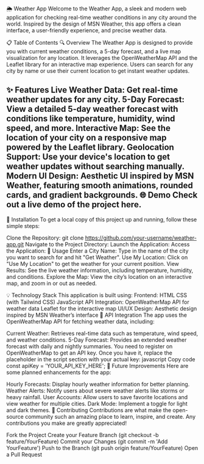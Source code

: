 🌦️ Weather App
Welcome to the Weather App, a sleek and modern web application for checking real-time weather conditions in any city around the world. Inspired by the design of MSN Weather, this app offers a clean interface, a user-friendly experience, and precise weather data.

📋 Table of Contents
🔍 Overview
The Weather App is designed to provide you with current weather conditions, a 5-day forecast, and a live map visualization for any location. It leverages the OpenWeatherMap API and the Leaflet library for an interactive map experience. Users can search for any city by name or use their current location to get instant weather updates.

✨ Features
Live Weather Data: Get real-time weather updates for any city.
5-Day Forecast: View a detailed 5-day weather forecast with conditions like temperature, humidity, wind speed, and more.
Interactive Map: See the location of your city on a responsive map powered by the Leaflet library.
Geolocation Support: Use your device's location to get weather updates without searching manually.
Modern UI Design: Aesthetic UI inspired by MSN Weather, featuring smooth animations, rounded cards, and gradient backgrounds.
🌐 Demo
Check out a live demo of the project here.
--------------------------------------------
🚀 Installation
To get a local copy of this project up and running, follow these simple steps:

Clone the Repository:
git clone https://github.com/your-username/weather-app.git
Navigate to the Project Directory:
Launch the Application:
Access the Application:
📖 Usage
Enter a City Name: Type in the name of the city you want to search for and hit "Get Weather".
Use My Location: Click on "Use My Location" to get the weather for your current position.
View Results: See the live weather information, including temperature, humidity, and conditions.
Explore the Map: View the city’s location on an interactive map, and zoom in or out as needed.

💡 Technology Stack
This application is built using:
Frontend: 
HTML
CSS (with Tailwind CSS)
JavaScript
API Integration:
OpenWeatherMap API for weather data
Leaflet for the interactive map
UI/UX Design:
Aesthetic design inspired by MSN Weather’s interface
🔗 API Integration
The app uses the OpenWeatherMap API for fetching weather data, including:

Current Weather: Retrieves real-time data such as temperature, wind speed, and weather conditions.
5-Day Forecast: Provides an extended weather forecast with daily and nightly summaries.
You need to register on OpenWeatherMap to get an API key. Once you have it, replace the placeholder in the script section with your actual key:
javascript
Copy code
const apiKey = 'YOUR_API_KEY_HERE';
🚧 Future Improvements
Here are some planned enhancements for the app:

Hourly Forecasts: Display hourly weather information for better planning.
Weather Alerts: Notify users about severe weather alerts like storms or heavy rainfall.
User Accounts: Allow users to save favorite locations and view weather for multiple cities.
Dark Mode: Implement a toggle for light and dark themes.
🤝 Contributing
Contributions are what make the open-source community such an amazing place to learn, inspire, and create. Any contributions you make are greatly appreciated!

Fork the Project
Create your Feature Branch (git checkout -b feature/YourFeature)
Commit your Changes (git commit -m 'Add YourFeature')
Push to the Branch (git push origin feature/YourFeature)
Open a Pull Request
